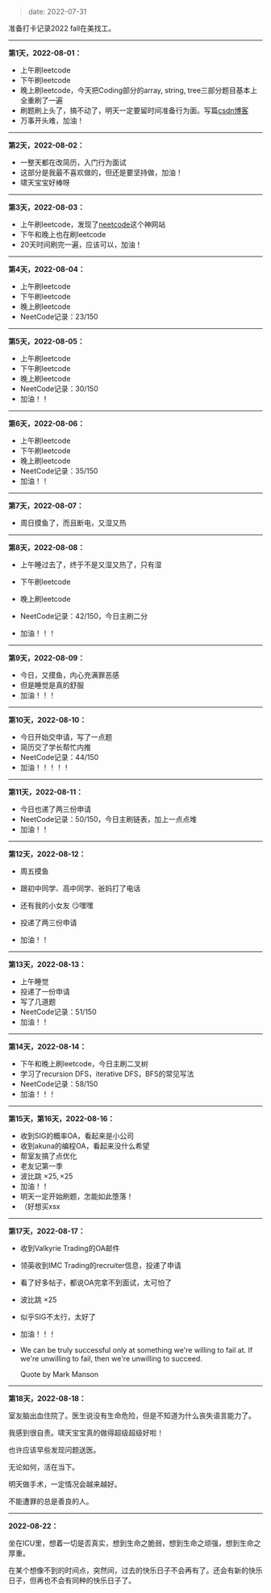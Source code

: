 
> date: 2022-07-31

准备打卡记录2022 fall在美找工。

---



**第1天，2022-08-01：**
- 上午刷leetcode
- 下午刷leetcode
- 晚上刷leetcode，今天把Coding部分的array, string, tree三部分题目基本上全重刷了一遍
- 刷题刷上头了，搞不动了，明天一定要留时间准备行为面。写篇[csdn博客](https://blog.csdn.net/qq_42122496/article/details/126119428)
- 万事开头难，加油！



---



**第2天，2022-08-02：**
- 一整天都在改简历，入门行为面试
- 这部分是我最不喜欢做的，但还是要坚持做，加油！
- 啸天宝宝好棒呀



---



**第3天，2022-08-03：**
- 上午刷leetcode，发现了[neetcode](https://neetcode.io/)这个神网站
- 下午和晚上也在刷leetcode
- 20天时间刷完一遍，应该可以，加油！



---



**第4天，2022-08-04：**
- 上午刷leetcode
- 下午刷leetcode
- 晚上刷leetcode
- NeetCode记录：23/150



---



**第5天，2022-08-05：**
- 上午刷leetcode
- 下午刷leetcode
- 晚上刷leetcode
- NeetCode记录：30/150
- 加油！！



---



**第6天，2022-08-06：**

- 上午刷leetcode
- 下午刷leetcode
- 晚上刷leetcode
- NeetCode记录：35/150
- 加油！！



---



**第7天，2022-08-07：**

- 周日摸鱼了，而且断电，又湿又热



---



**第8天，2022-08-08：**

- 上午睡过去了，终于不是又湿又热了，只有湿
- 下午刷leetcode
- 晚上刷leetcode
- NeetCode记录：42/150，今日主刷二分

- 加油！！！



---



**第9天，2022-08-09：**

- 今日，又摸鱼，内心充满罪恶感
- 但是睡觉是真的舒服
- 加油！！！



---



**第10天，2022-08-10：**

- 今日开始交申请，写了一点题
- 简历交了学长帮忙内推
- NeetCode记录：44/150
- 加油！！！！！



---



**第11天，2022-08-11：**

- 今日也递了两三份申请
- NeetCode记录：50/150，今日主刷链表，加上一点点堆
- 加油！！



---



**第12天，2022-08-12：**

- 周五摸鱼
- 跟初中同学、高中同学、爸妈打了电话
- 还有我的小女友 :smirk:嘿嘿

- 投递了两三份申请
- 加油！！



---



**第13天，2022-08-13：**

- 上午睡觉
- 投递了一份申请
- 写了几道题
- NeetCode记录：51/150
- 加油！！



---



**第14天，2022-08-14：**

- 下午和晚上刷leetcode，今日主刷二叉树
- 学习了recursion DFS，iterative DFS，BFS的常见写法
- NeetCode记录：58/150
- 加油！！！



---



**第15天，第16天，2022-08-16：**

- 收到SIG的概率OA，看起来是小公司
- 收到akuna的编程OA，看起来没什么希望
- 帮室友搞了点优化
- 老友记第一季
- 波比跳 $\times 25, \times 25$
- 加油！！
- 明天一定开始刷题，怎能如此堕落！
- （好想买xsx



---



**第17天，2022-08-17：**

- 收到Valkyrie Trading的OA邮件

- 领英收到IMC Trading的recruiter信息，投递了申请

- 看了好多帖子，都说OA完拿不到面试，太可怕了

- 波比跳 $\times 25$

- 似乎SIG不太行，太好了

- 加油！！！

- We can be truly successful only at something we're willing to fail at. If we're unwilling to fail, then we're unwilling to succeed.

  Quote by Mark Manson



---



**第18天，2022-08-18：**

室友脑出血住院了。医生说没有生命危险，但是不知道为什么丧失语言能力了。

我感到很自责。啸天宝宝真的做得超级超级好啦！

也许应该早些发现问题送医。

无论如何，活在当下。

明天做手术，一定情况会越来越好。

不能遭罪的总是善良的人。



---



**2022-08-22：**

坐在ICU里，想着一切是否真实，想到生命之脆弱，想到生命之顽强，想到生命之厚重。

在某个想像不到的时间点，突然间，过去的快乐日子不会再有了。还会有新的快乐日子，但再也不会有同种的快乐日子了。
